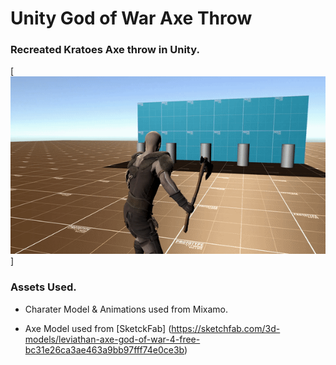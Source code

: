 # Unity God of War Axe Throw

### Recreated Kratoes Axe throw in Unity.

[![Demo Video](https://github.com/anzy03/Unity-God-of-War-Axe-Throw/blob/master/ScreenShot/ezgif-7-f7f35862ef4f.gif)]

### Assets Used.

* Charater Model & Animations used from Mixamo.

* Axe Model used from [SketckFab] (https://sketchfab.com/3d-models/leviathan-axe-god-of-war-4-free-bc31e26ca3ae463a9bb97fff74e0ce3b)
